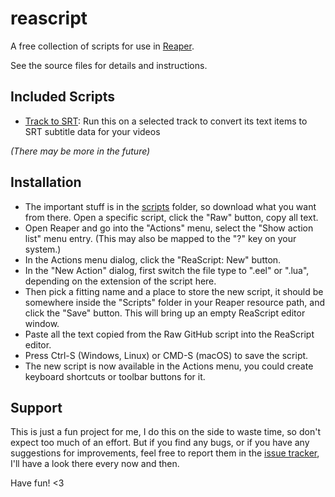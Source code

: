 # reascript
A free collection of scripts for use in [Reaper](https://www.reaper.fm/).

See the source files for details and instructions.

## Included Scripts
- [Track to SRT](https://github.com/chkhld/reascript/blob/master/scripts/track-to-srt.eel): Run this on a selected track to convert its text items to SRT subtitle data for your videos

_(There may be more in the future)_

## Installation
- The important stuff is in the [scripts](https://github.com/chkhld/reascript/blob/master/scripts/) folder, so download what you want from there. Open a specific script, click the "Raw" button, copy all text.
- Open Reaper and go into the "Actions" menu, select the "Show action list" menu entry. (This may also be mapped to the "?" key on your system.)
- In the Actions menu dialog, click the "ReaScript: New" button.
- In the "New Action" dialog, first switch the file type to ".eel" or ".lua", depending on the extension of the script here.
- Then pick a fitting name and a place to store the new script, it should be somewhere inside the "Scripts" folder in your Reaper resource path, and click the "Save" button. This will bring up an empty ReaScript editor window.
- Paste all the text copied from the Raw GitHub script into the ReaScript editor.
- Press Ctrl-S (Windows, Linux) or CMD-S (macOS) to save the script.
- The new script is now available in the Actions menu, you could create keyboard shortcuts or toolbar buttons for it.

## Support
This is just a fun project for me, I do this on the side to waste time, so don't expect too much of an effort. But if you find any bugs, or if you have any suggestions for improvements, feel free to report them in the [issue tracker](https://github.com/chkhld/reascript/issues), I'll have a look there every now and then.

Have fun! <3
